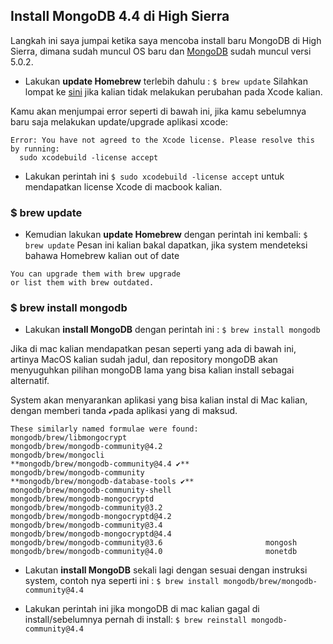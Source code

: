 ## Install MongoDB 4.4 di High Sierra

Langkah ini saya jumpai ketika saya mencoba install baru MongoDB di High Sierra, dimana sudah muncul OS baru dan [MongoDB](https://www.mongodb.org) sudah muncul versi 5.0.2.


* Lakukan **update Homebrew** terlebih dahulu : `$ brew update`
Silahkan lompat ke [sini](#brew-update) jika kalian tidak melakukan perubahan pada Xcode kalian.

Kamu akan menjumpai error seperti di bawah ini, jika kamu sebelumnya baru saja melakukan update/upgrade aplikasi xcode:
```
Error: You have not agreed to the Xcode license. Please resolve this by running:
  sudo xcodebuild -license accept
```
* Lakukan perintah ini `$ sudo xcodebuild -license accept` untuk mendapatkan license Xcode di macbook kalian.


### $ brew update
* Kemudian lakukan **update Homebrew** dengan perintah ini kembali: `$ brew update`
Pesan ini kalian bakal dapatkan, jika system mendeteksi bahawa Homebrew kalian out of date
```
You can upgrade them with brew upgrade
or list them with brew outdated.
```

### $ brew install mongodb
* Lakukan **install MongoDB** dengan perintah ini : `$ brew install mongodb`

Jika di mac kalian mendapatkan pesan seperti yang ada di bawah ini, artinya MacOS kalian sudah jadul, dan repository mongoDB akan menyuguhkan pilihan mongoDB lama yang bisa kalian install sebagai alternatif.

System akan menyarankan aplikasi yang bisa kalian instal di Mac kalian, dengan memberi tanda `✔`pada aplikasi yang di maksud.
```
These similarly named formulae were found:
mongodb/brew/libmongocrypt                               mongodb/brew/mongodb-community@4.2
mongodb/brew/mongocli                                    **mongodb/brew/mongodb-community@4.4 ✔**
mongodb/brew/mongodb-community                           **mongodb/brew/mongodb-database-tools ✔**
mongodb/brew/mongodb-community-shell                     mongodb/brew/mongodb-mongocryptd
mongodb/brew/mongodb-community@3.2                       mongodb/brew/mongodb-mongocryptd@4.2
mongodb/brew/mongodb-community@3.4                       mongodb/brew/mongodb-mongocryptd@4.4
mongodb/brew/mongodb-community@3.6                       mongosh
mongodb/brew/mongodb-community@4.0                       monetdb
```

* Lakutan **install MongoDB** sekali lagi dengan sesuai dengan instruksi system, contoh nya seperti ini :
`$ brew install mongodb/brew/mongodb-community@4.4`

* Lakukan perintah ini jika mongoDB di mac kalian gagal di install/sebelumnya pernah di install:
`$ brew reinstall mongodb-community@4.4`

